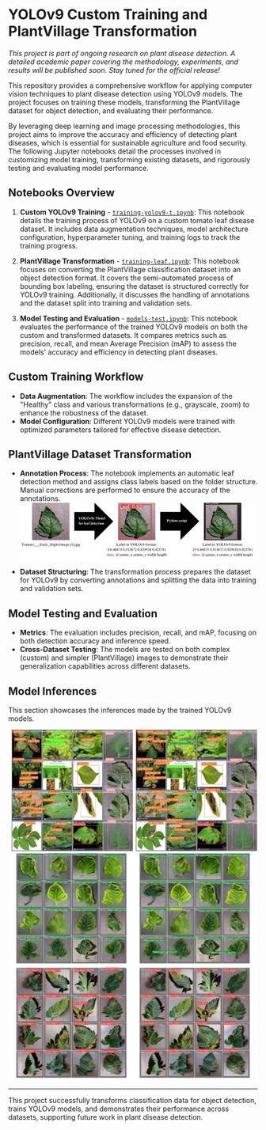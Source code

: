 # YOLOv9 Custom Training and PlantVillage Transformation

*This project is part of ongoing research on plant disease detection. A detailed academic paper covering the methodology, experiments, and results will be published soon. Stay tuned for the official release!*

This repository provides a comprehensive workflow for applying computer vision techniques to plant disease detection using YOLOv9 models. The project focuses on training these models, transforming the PlantVillage dataset for object detection, and evaluating their performance.

By leveraging deep learning and image processing methodologies, this project aims to improve the accuracy and efficiency of detecting plant diseases, which is essential for sustainable agriculture and food security. The following Jupyter notebooks detail the processes involved in customizing model training, transforming existing datasets, and rigorously testing and evaluating model performance.

## Notebooks Overview

1. **Custom YOLOv9 Training** - [`training-yolov9-t.ipynb`](training-yolov9-t.ipynb): This notebook details the training process of YOLOv9 on a custom tomato leaf disease dataset. It includes data augmentation techniques, model architecture configuration, hyperparameter tuning, and training logs to track the training progress.

2. **PlantVillage Transformation** - [`training-leaf.ipynb`](training-leaf.ipynb): This notebook focuses on converting the PlantVillage classification dataset into an object detection format. It covers the semi-automated process of bounding box labeling, ensuring the dataset is structured correctly for YOLOv9 training. Additionally, it discusses the handling of annotations and the dataset split into training and validation sets.

3. **Model Testing and Evaluation** - [`models-test.ipynb`](models-test.ipynb): This notebook evaluates the performance of the trained YOLOv9 models on both the custom and transformed datasets. It compares metrics such as precision, recall, and mean Average Precision (mAP) to assess the models' accuracy and efficiency in detecting plant diseases.

## Custom Training Workflow

- **Data Augmentation**: The workflow includes the expansion of the "Healthy" class and various transformations (e.g., grayscale, zoom) to enhance the robustness of the dataset.
- **Model Configuration**: Different YOLOv9 models were trained with optimized parameters tailored for effective disease detection.

## PlantVillage Dataset Transformation

- **Annotation Process**: The notebook implements an automatic leaf detection method and assigns class labels based on the folder structure. Manual corrections are performed to ensure the accuracy of the annotations.
  <img src="images/Figure 2.jpg" alt="Annotation process" width="600">

- **Dataset Structuring**: The transformation process prepares the dataset for YOLOv9 by converting annotations and splitting the data into training and validation sets.

## Model Testing and Evaluation

- **Metrics**: The evaluation includes precision, recall, and mAP, focusing on both detection accuracy and inference speed.
- **Cross-Dataset Testing**: The models are tested on both complex (custom) and simpler (PlantVillage) images to demonstrate their generalization capabilities across different datasets.

## Model Inferences

This section showcases the inferences made by the trained YOLOv9 models. 

  <img src="images/Figure 3.jpg" alt="Inference 3" width="600">
  <img src="images/Figure 4.jpg" alt="Inference 4" width="600">

---

This project successfully transforms classification data for object detection, trains YOLOv9 models, and demonstrates their performance across datasets, supporting future work in plant disease detection.
